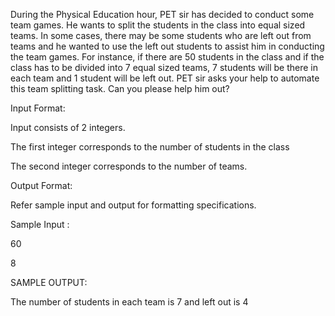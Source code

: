 During the Physical Education hour, PET sir has decided to conduct some team games. He wants to split the students in the class into equal sized teams. In some cases, there may be some students who are left out from teams and he wanted to use the left out students to assist him in conducting the team games. For instance, if there are 50 students in the class and if the class has to be divided into 7 equal sized teams, 7 students will be there in each team and 1 student will be left out. PET sir asks your help to automate this team splitting task. Can you please help him out? 

Input Format: 

Input consists of 2 integers. 

The first integer corresponds to the number of students in the class 

The second integer corresponds to the number of teams. 

Output Format: 

Refer sample input and output for formatting specifications.

Sample Input :

60 

8

SAMPLE OUTPUT:

The number of students in each team is 7 and left out is 4

